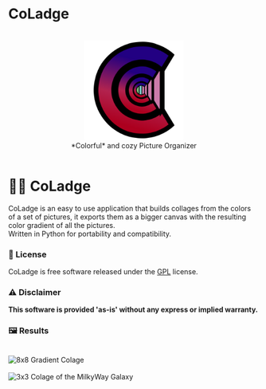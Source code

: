 # CoLadge    
<div align="center">
<br>
<picture>
  <img alt="CoLadge Logo" src="https://github.com/Ricard0Contreras/CoLadge/raw/main/GUI/Icon.png" height="200px">
</picture>
<br>
*Colorful* and cozy Picture Organizer
</div>
<br>

# 🎨💓 CoLadge  

CoLadge is an easy to use application that builds collages from the colors of a set of pictures, it exports them as a bigger canvas with the resulting color gradient of all the pictures.   
Written in Python for portability and compatibility.  

### 📖 License  

CoLadge is free software released under the [GPL](https://github.com/Ricard0Contreras/CoLadge/blob/main/LICENSE) license.  

### ⚠️ Disclaimer  

**This software is provided 'as-is' without any express or implied warranty.**  

### 🖼 Results  
<br>
  <img alt="8x8 Gradient Colage" src="https://github.com/Ricard0Contreras/CoLadge/raw/main/GUI/Example2.png" height="600">
<br>

<br>
  <img alt="3x3 Colage of the MilkyWay Galaxy" src="https://github.com/Ricard0Contreras/CoLadge/raw/main/GUI/Example1.png" height="600">
<br>
